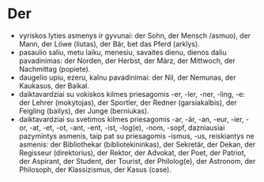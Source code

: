 # Der
* vyriskos lyties asmenys ir gyvunai: der Sohn, der Mensch /asmuo), der Mann, der Löwe (liutas), der Bär, bet das Pferd (arklys).
* pasaulio saliu, metu laiku, menesiu, savaites dienu, dienos daliu pavadinimas: der Norden, der Herbst, der März, der Mittwoch, der Nachmittag (popiete).
* daugelio upiu, ezeru, kalnu pavadinimai: der Nil, der Nemunas, der Kaukasus, der Baikal.
* daiktavardziai su vokiskos kilmes priesagomis -er, -ler, -ner, -ling, -e: der Lehrer (mokytojas), der Sportler, der Redner (garsiakalbis), der Feigling (bailys), der Junge (berniukas).
* daiktavardziai su svetimos kilmes priesagomis -ar, -är, -an, -eur, -ier, -or, -at, -et, -ot, -ant, -ent, -ist, -log(e), -nom, -sopf, dazniausiai pazymintys asmenis, taip pat su priesagomis -ismus, -us, reiskiantys ne asmenis: der Bibliothekar (bibliotekininkas), der Sekretär, der Dekan, der Regisseur (direktorius), der Rektor, der Advokat, der Poet, der Patriot, der Aspirant, der Student, der Tourist, der Philolog(e), der Astronom, der Philosoph, der Klassizismus, der Kasus (case).    
